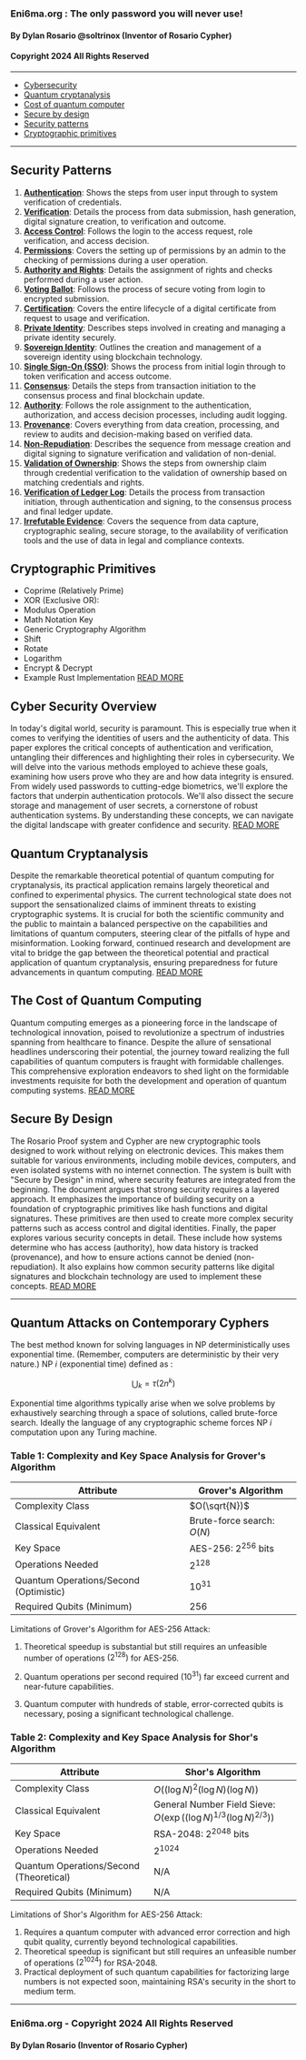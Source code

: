 ### Eni6ma.org : The only password you will never use!

#### By Dylan Rosario @soltrinox (Inventor of Rosario Cypher)
#### Copyright 2024 All Rights Reserved

---

 - [Cybersecurity ](CyberSecurity.Overview.md) 
 - [Quantum cryptanalysis](Quantum.Cryptanalysis.md) 
 - [Cost of quantum computer](Cost.QuantumComputers.md)
 - [Secure by design](Secure.By.Design.md)
 - [Security patterns](Security.Patterns.md)
 - [Cryptographic primitives](Cryptographic.Primitives.md)

  ---

## Security Patterns

1. **[Authentication](Security.Patterns.md#1-authentication)**: Shows the steps from user input through to system verification of credentials.
2. **[Verification](Security.Patterns.md#2-verification)**: Details the process from data submission, hash generation, digital signature creation, to verification and outcome.
3. **[Access Control](Security.Patterns.md#3-access-control)**: Follows the login to the access request, role verification, and access decision.
4. **[Permissions](Security.Patterns.md#4-permissions)**: Covers the setting up of permissions by an admin to the checking of permissions during a user operation.
5. **[Authority and Rights](Security.Patterns.md#5-authority-and-rights)**: Details the assignment of rights and checks performed during a user action.
6. **[Voting Ballot](Security.Patterns.md#6-voting-ballot)**: Follows the process of secure voting from login to encrypted submission.
7. **[Certification](Security.Patterns.md#7-certification)**: Covers the entire lifecycle of a digital certificate from request to usage and verification.
8. **[Private Identity](Security.Patterns.md#8-private-identity)**: Describes steps involved in creating and managing a private identity securely.
9. **[Sovereign Identity](Security.Patterns.md#9-sovereign-identity)**: Outlines the creation and management of a sovereign identity using blockchain technology.
10. **[Single Sign-On (SSO)](Security.Patterns.md#10-single-sign-on-sso)**: Shows the process from initial login through to token verification and access outcome.
11. **[Consensus](Security.Patterns.md#11-consensus)**: Details the steps from transaction initiation to the consensus process and final blockchain update.
12. **[Authority](Security.Patterns.md#12-authority)**: Follows the role assignment to the authentication, authorization, and access decision processes, including audit logging.
13. **[Provenance](Security.Patterns.md#13-provenance)**: Covers everything from data creation, processing, and review to audits and decision-making based on verified data.
14. **[Non-Repudiation](Security.Patterns.md#14-non-repudiation)**: Describes the sequence from message creation and digital signing to signature verification and validation of non-denial.
15. **[Validation of Ownership](Security.Patterns.md#15-validation-of-ownership)**: Shows the steps from ownership claim through credential verification to the validation of ownership based on matching credentials and rights.
16. **[Verification of Ledger Log](Security.Patterns.md#16-verification-of-data)**: Details the process from transaction initiation, through authentication and signing, to the consensus process and final ledger update.
17. **[Irrefutable Evidence](Security.Patterns.md#17-irrefutable-evidence)**: Covers the sequence from data capture, cryptographic sealing, secure storage, to the availability of verification tools and the use of data in legal and compliance contexts.




## Cryptographic Primitives

 - Coprime (Relatively Prime)
 - XOR (Exclusive OR):
 - Modulus Operation
 - Math Notation Key
 - Generic Cryptography Algorithm
 - Shift
 - Rotate
 - Logarithm
 - Encrypt & Decrypt
 - Example Rust Implementation
 [READ MORE](Cryptographic.Primitives.md)


## Cyber Security Overview
In today's digital world, security is paramount.  This is especially true when it comes to verifying the identities of users and the authenticity of data. This paper explores the critical concepts of authentication and verification, untangling their differences and highlighting their roles in cybersecurity. We will delve into the various methods employed to achieve these goals, examining how users prove who they are and how data integrity is ensured. From widely used passwords to cutting-edge biometrics, we'll explore the factors that underpin authentication protocols. We'll also dissect the secure storage and management of user secrets, a cornerstone of robust authentication systems. By understanding these concepts, we can navigate the digital landscape with greater confidence and security.   [READ MORE](CyberSecurity.Overview.md) 


## Quantum Cryptanalysis

Despite the remarkable theoretical potential of quantum computing for cryptanalysis, its practical application remains largely theoretical and confined to experimental physics. The current technological state does not support the sensationalized claims of imminent threats to existing cryptographic systems. It is crucial for both the scientific community and the public to maintain a balanced perspective on the capabilities and limitations of quantum computers, steering clear of the pitfalls of hype and misinformation. Looking forward, continued research and development are vital to bridge the gap between the theoretical potential and practical application of quantum cryptanalysis, ensuring preparedness for future advancements in quantum computing.  [READ MORE](Quantum.Cryptanalysis.md) 

## The Cost of Quantum Computing

Quantum computing emerges as a pioneering force in the landscape of technological innovation, poised to revolutionize a spectrum of industries spanning from healthcare to finance. Despite the allure of sensational headlines underscoring their potential, the journey toward realizing the full capabilities of quantum computers is fraught with formidable challenges. This comprehensive exploration endeavors to shed light on the formidable investments requisite for both the development and operation of quantum computing systems.  [READ MORE](Cost.QuantumComputers.md)


## Secure By Design

The Rosario Proof system and Cypher are new cryptographic tools designed to work without relying on electronic devices. This makes them suitable for various environments, including mobile devices, computers, and even isolated systems with no internet connection. The system is built with "Secure by Design" in mind, where security features are integrated from the beginning. The document argues that strong security requires a layered approach. It emphasizes the importance of building security on a foundation of cryptographic primitives like hash functions and digital signatures. These primitives are then used to create more complex security patterns such as access control and digital identities. Finally, the paper explores various security concepts in detail. These include how systems determine who has access (authority), how data history is tracked (provenance), and how to ensure actions cannot be denied (non-repudiation). It also explains how common security patterns like digital signatures and blockchain technology are used to implement these concepts. [READ MORE](Secure.By.Design.md)



---
## Quantum Attacks on Contemporary Cyphers

The best method known for solving languages in NP deterministically uses exponential time. (Remember, computers are deterministic by their very nature.) NP $i$ (exponential time) defined as :

$$
\bigcup_{k}=\tau\left(2 n^{k}\right)
$$

Exponential time algorithms typically arise when we solve problems by exhaustively searching through a space of solutions, called brute-force search. Ideally the language of any cryptographic scheme forces NP $i$ computation upon any Turing machine.

### Table 1: Complexity and Key Space Analysis for Grover's Algorithm

| Attribute                        | Grover's Algorithm                 |
|----------------------------------|------------------------------------|
| Complexity Class                 | $O(\sqrt{N})$                  |
| Classical Equivalent              | Brute-force search: $O(N)$     |
| Key Space                        | AES-256: $2^{256}$ bits        |
| Operations Needed                 | $2^{128}$                      |
| Quantum Operations/Second (Optimistic) | $10^{31}$                   |
| Required Qubits (Minimum)         | 256                                |
Limitations of Grover's Algorithm for AES-256 Attack:

1. Theoretical speedup is substantial but still requires an unfeasible number of operations $\left(2^{128}\right)$ for AES-256.

2. Quantum operations per second required $\left(10^{31}\right)$ far exceed current and near-future capabilities.

3. Quantum computer with hundreds of stable, error-corrected qubits is necessary, posing a significant technological challenge.


### Table 2: Complexity and Key Space Analysis for Shor's Algorithm

| Attribute                        | Shor's Algorithm                   |
|----------------------------------|------------------------------------|
| Complexity Class                 | $O((\log N)^2 (\log N) (\log N))$ |
| Classical Equivalent              | General Number Field Sieve: $O(\exp((\log N)^{1/3} (\log N)^{2/3}))$ |
| Key Space                        | RSA-2048: $2^{2048}$ bits      |
| Operations Needed                 | $2^{1024}$                     |
| Quantum Operations/Second (Theoretical) | N/A                              |
| Required Qubits (Minimum)         | N/A                                |


Limitations of Shor's Algorithm for AES-256 Attack:

1. Requires a quantum computer with advanced error correction and high qubit quality, currently beyond technological capabilities.
2. Theoretical speedup is significant but still requires an unfeasible number of operations $\left(2^{1024}\right)$ for RSA-2048.
3. Practical deployment of such quantum capabilities for factorizing large numbers is not expected soon, maintaining RSA's security in the short to medium term.

---


### Eni6ma.org - Copyright 2024 All Rights Reserved
#### By Dylan Rosario (Inventor of Rosario Cypher)
